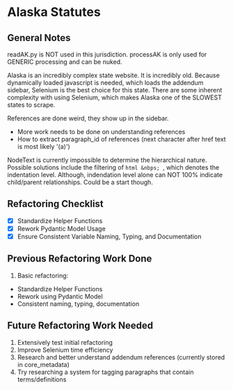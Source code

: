 # Alaska Statutes

## General Notes
readAK.py is NOT used in this jurisdiction.
processAK is only used for GENERIC processing and can be nuked.

Alaska is an incredibly complex state website. It is incredibly old. Because dynamically loaded javascript is needed, which loads the addendum sidebar, Selenium is the best choice for this state. There are some inherent complexity with using Selenium, which makes Alaska one of the SLOWEST states to scrape. 

References are done weird, they show up in the sidebar.
- More work needs to be done on understanding references
- How to extract paragraph_id of references (next character after href text is most likely '(a)')

NodeText is currently impossible to determine the hierarchical nature. Possible solutions include the filtering of ```html &nbps; ```, which denotes the indentation level. Although, indendation level alone can NOT 100% indicate child/parent relationships. Could be a start though.



## Refactoring Checklist
- [x] Standardize Helper Functions
- [x] Rework Pydantic Model Usage
- [x] Ensure Consistent Variable Naming, Typing, and Documentation

## Previous Refactoring Work Done
1. Basic refactoring:
- Standardize Helper Functions
- Rework using Pydantic Model
- Consistent naming, typing, documentation


## Future Refactoring Work Needed
1. Extensively test initial refactoring
2. Improve Selenium time efficiency
3. Research and better understand addendum references (currently stored in core_metadata)
4. Try researching a system for tagging paragraphs that contain terms/definitions

